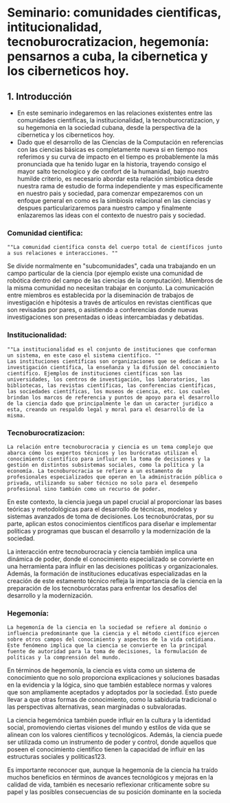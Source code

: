 
# Seminario: comunidades cientificas, intitucionalidad, tecnoburocratizacion, hegemonía: pensarnos a cuba, la cibernetica y los ciberneticos hoy.


## 1. Introducción
   - En este seminario indegaremos en las relaciones existentes entre las comunidades cientificas, la institucionalidad, la tecnoburocratizacion, y su hegemonia en la sociedad cubana, desde la perspectiva de la cibernetica y los ciberneticos hoy.
   - Dado que el desarrollo de las Ciencias de la Computación en referencias con las ciencias básicas es completamente nueva si en tiempo nos referimos y su curva de impacto en el tiempo es probablemente la más pronunciada que ha tenido lugar en la historia, trayendo consigo el mayor salto tecnologico y de confort de la humanidad, bajo nuestro humilde criterio, es necesario abordar esta relación simbiotica desde nuestra rama de estudio de forma independiente y mas especificamente en nuestro pais y sociedad, para comenzar empezaremos con un enfoque general en como es la simbiosis relacional en las ciencias y despues particularizaremos para nuestro campo y finalmente enlazaremos las ideas con el contexto de nuestro pais y sociedad.
   
### Comunidad cientifica:
    ""La comunidad científica consta del cuerpo total de científicos junto a sus relaciones e interacciones. ""
 Se divide normalmente en "subcomunidades", cada una trabajando en un campo particular de la ciencia (por ejemplo existe una comunidad de robótica dentro del campo de las ciencias de la computación). Miembros de la misma comunidad no necesitan trabajar en conjunto. La comunicación entre miembros es establecida por la diseminación de trabajos de investigación e hipótesis a través de artículos en revistas científicas que son revisadas por pares, o asistiendo a conferencias donde nuevas investigaciones son presentadas o ideas intercambiadas y debatidas.

### Institucionalidad:
    ""La institucionalidad es el conjunto de instituciones que conforman un sistema, en este caso el sistema científico. ""
    Las instituciones científicas son organizaciones que se dedican a la investigación científica, la enseñanza y la difusión del conocimiento científico. Ejemplos de instituciones científicas son las universidades, los centros de investigación, los laboratorios, las bibliotecas, las revistas científicas, las conferencias científicas, las sociedades científicas, los museos de ciencia, etc. Los cuales brindan los marcos de referencia y puntos de apoyo para el desarrollo de la ciencia dado que principalmente le dan un caracter juridico a esta, creando un respaldo legal y moral para el desarrollo de la misma.

### Tecnoburocratizacion:
    La relación entre tecnoburocracia y ciencia es un tema complejo que abarca cómo los expertos técnicos y los burócratas utilizan el conocimiento científico para influir en la toma de decisiones y la gestión en distintos subsistemas sociales, como la política y la economía. La tecnoburocracia se refiere a un estamento de profesionales especializados que operan en la administración pública o privada, utilizando su saber técnico no solo para el desempeño profesional sino también como un recurso de poder.

En este contexto, la ciencia juega un papel crucial al proporcionar las bases teóricas y metodológicas para el desarrollo de técnicas, modelos y sistemas avanzados de toma de decisiones. Los tecnoburócratas, por su parte, aplican estos conocimientos científicos para diseñar e implementar políticas y programas que buscan el desarrollo y la modernización de la sociedad.

La interacción entre tecnoburocracia y ciencia también implica una dinámica de poder, donde el conocimiento especializado se convierte en una herramienta para influir en las decisiones políticas y organizacionales. Además, la formación de instituciones educativas especializadas en la creación de este estamento técnico refleja la importancia de la ciencia en la preparación de los tecnoburócratas para enfrentar los desafíos del desarrollo y la modernización.
    
### Hegemonía:
    La hegemonía de la ciencia en la sociedad se refiere al dominio o influencia predominante que la ciencia y el método científico ejercen sobre otros campos del conocimiento y aspectos de la vida cotidiana. Este fenómeno implica que la ciencia se convierte en la principal fuente de autoridad para la toma de decisiones, la formulación de políticas y la comprensión del mundo.

En términos de hegemonía, la ciencia es vista como un sistema de conocimiento que no solo proporciona explicaciones y soluciones basadas en la evidencia y la lógica, sino que también establece normas y valores que son ampliamente aceptados y adoptados por la sociedad. Esto puede llevar a que otras formas de conocimiento, como la sabiduría tradicional o las perspectivas alternativas, sean marginadas o subvaloradas.

La ciencia hegemónica también puede influir en la cultura y la identidad social, promoviendo ciertas visiones del mundo y estilos de vida que se alinean con los valores científicos y tecnológicos. Además, la ciencia puede ser utilizada como un instrumento de poder y control, donde aquellos que poseen el conocimiento científico tienen la capacidad de influir en las estructuras sociales y políticas123.

Es importante reconocer que, aunque la hegemonía de la ciencia ha traído muchos beneficios en términos de avances tecnológicos y mejoras en la calidad de vida, también es necesario reflexionar críticamente sobre su papel y las posibles consecuencias de su posición dominante en la socieda